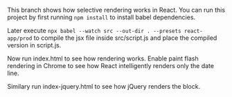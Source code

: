 This branch shows how selective rendering works in React. You can run this project by first running `npm install` to install babel dependencies.

Later execute `npx babel --watch src --out-dir . --presets react-app/prod` to compile the jsx file inside src/script.js and place the compiled version in script.js.

Now run index.html to see how rendering works. Enable paint flash rendering in Chrome to see how React intelligently renders only the date line.

Similary run index-jquery.html to see how jQuery renders the block.